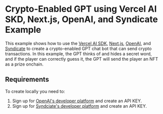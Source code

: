 # Crypto-Enabled GPT using Vercel AI SKD, Next.js, OpenAI, and Syndicate Example

This example shows how to use the [Vercel AI SDK](https://sdk.vercel.ai/docs), [Next.js](https://nextjs.org), [OpenAI](https://openai.com), and [Syndicate](https://docs.syndicate.io) to create a crypto-enabled GPT chat bot that can send crypto transactions. In this example, the GPT thinks of and hides a secret word, and if the player can correctly guess it, the GPT will send the player an NFT as a prize onchain.

## Requirements

To create locally you need to:

1. Sign up for [OpenAI's developer platform](https://platform.openai.com/signup) and create an API KEY.
2. Sign up for [Syndciate's developer platform](https://syndicate.io) and create an API KEY.
